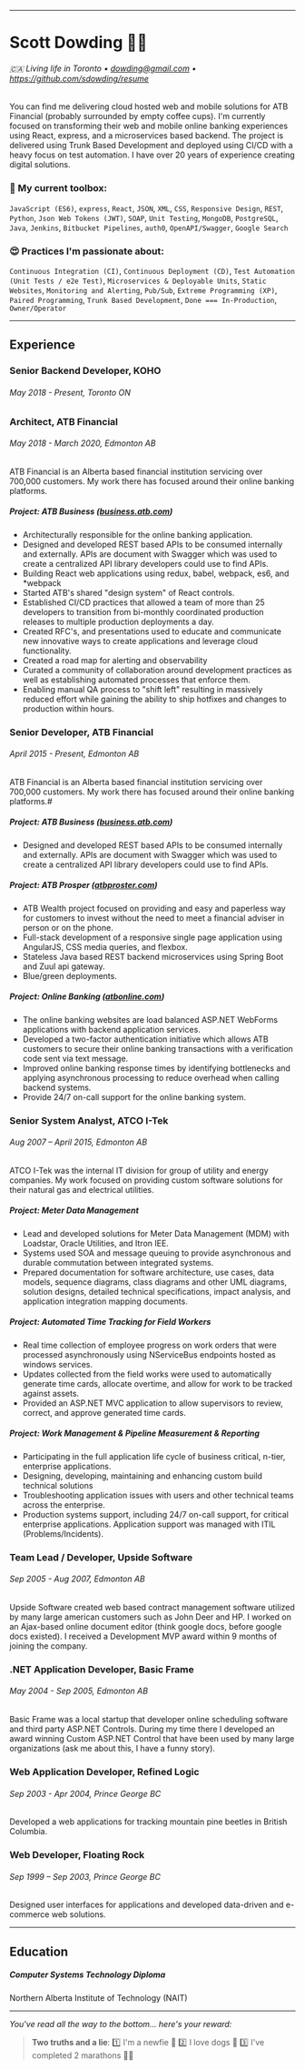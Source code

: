 
--------------------------------------------------------

# Scott Dowding 👨‍💻

###### 🇨🇦 Living life in Toronto &bull; dowding@gmail.com  &bull;  https://github.com/sdowding/resume

You can find me delivering cloud hosted web and mobile solutions for ATB Financial (probably surrounded by empty coffee cups). I'm currently focused on transforming their web and mobile online banking experiences using React, express, and a microservices based backend. The project is delivered using Trunk Based Development and deployed using CI/CD with a heavy focus on test automation. I have over 20 years of experience creating digital solutions.

### 🧰 My current toolbox:

`JavaScript (ES6)`, `express`, `React`, `JSON`, `XML`, `CSS`, `Responsive Design`, `REST`, `Python`, `Json Web Tokens (JWT)`, `SOAP`, `Unit Testing`, `MongoDB`, `PostgreSQL`, `Java`, `Jenkins`, `Bitbucket Pipelines`, `auth0`, `OpenAPI/Swagger`, `Google Search`

### 😍 Practices I'm passionate about:

`Continuous Integration (CI)`, `Continuous Deployment (CD)`, `Test Automation (Unit Tests / e2e Test)`, `Microservices & Deployable Units`, `Static Websites`, `Monitoring and Alerting`, `Pub/Sub`, `Extreme Programming (XP)`, `Paired Programming`, `Trunk Based Development`, `Done === In-Production`, `Owner/Operator`

--------------------------------------------------------
## Experience

### Senior Backend Developer, KOHO	
###### May 2018 - Present, Toronto ON

### Architect, ATB Financial	
###### May 2018 - March 2020, Edmonton AB

ATB Financial is an Alberta based financial institution servicing over 700,000 customers. My work there has focused around their online banking platforms.

##### Project: ATB Business ([business.atb.com](https://business.atb.com))

* Architecturally responsible for the online banking application.
* Designed and developed REST based APIs to be consumed internally and externally. APIs are document with Swagger which was used to create a centralized API library developers could use to find APIs.
* Building React web applications using redux, babel, webpack, es6, and *webpack
* Started ATB's shared "design system" of React controls.
* Established CI/CD practices that allowed a team of more than 25 developers to transition from bi-monthly coordinated production releases to multiple production deployments a day.
* Created RFC's, and presentations used to educate and communicate new innovative ways to create applications and leverage cloud functionality.
* Created a road map for alerting and observability
* Curated a community of collaboration around development practices as well as establishing automated processes that enforce them.
* Enabling manual QA process to "shift left" resulting in massively reduced effort while gaining the ability to ship hotfixes and changes to production within hours.

### Senior Developer, ATB Financial	
###### April 2015 - Present, Edmonton AB

ATB Financial is an Alberta based financial institution servicing over 700,000 customers. My work there has focused around their online banking platforms.#

##### Project: ATB Business ([business.atb.com](https://business.atb.com))

* Designed and developed REST based APIs to be consumed internally and externally. APIs are document with Swagger which was used to create a centralized API library developers could use to find APIs.

##### Project: ATB Prosper ([atbproster.com](https://www.atbprosper.com))

* ATB Wealth project focused on providing and easy and paperless way for customers to invest without the need to meet a financial adviser in person or on the phone. 
* Full-stack development of a responsive single page application using AngularJS, CSS media queries, and flexbox.
* Stateless Java based REST backend microservices using Spring Boot and Zuul api gateway.
* Blue/green deployments.

##### Project: Online Banking ([atbonline.com](https://www.atbonline.com))
* The online banking websites are load balanced ASP.NET WebForms applications with backend application services.
* Developed a two-factor authentication initiative which allows ATB customers to secure their online banking transactions with a verification code sent via text message.
* Improved online banking response times by identifying bottlenecks and applying asynchronous processing to reduce overhead when calling backend systems.
* Provide 24/7 on-call support for the online banking system.

### Senior System Analyst, ATCO I-Tek	
###### Aug 2007 – April 2015, Edmonton AB
ATCO I-Tek was the internal IT division for group of utility and energy companies. My work focused on providing custom software solutions for their natural gas and electrical utilities.

##### Project: Meter Data Management
* Lead and developed solutions for Meter Data Management (MDM) with Loadstar, Oracle Utilities, and Itron IEE.
* Systems used SOA and message queuing to provide asynchronous and durable commutation between integrated systems.
* Prepared documentation for software architecture, use cases, data models, sequence diagrams, class diagrams and other UML diagrams, solution designs, detailed technical specifications, impact analysis, and application integration mapping documents. 

##### Project: Automated Time Tracking for Field Workers
* Real time collection of employee progress on work orders that were processed asynchronously using NServiceBus endpoints hosted as windows services.
* Updates collected from the field works were used to automatically generate time cards, allocate overtime, and allow for work to be tracked against assets.
* Provided an ASP.NET MVC application to allow supervisors to review, correct, and approve generated time cards.

##### Project: Work Management & Pipeline Measurement & Reporting
* Participating in the full application life cycle of business critical, n-tier, enterprise applications.
* Designing, developing, maintaining and enhancing custom build technical solutions
* Troubleshooting application issues with users and other technical teams across the enterprise.
* Production systems support, including 24/7 on-call support, for critical enterprise applications. Application support was managed with ITIL (Problems/Incidents).

### Team Lead / Developer, Upside Software
###### Sep 2005 - Aug 2007, Edmonton AB

Upside Software created web based contract management software utilized by many large american customers such as John Deer and HP. I worked on an Ajax-based online document editor (think google docs, before google docs existed). I received a Development MVP award within 9 months of joining the company.

### .NET Application Developer, Basic Frame
###### May 2004 - Sep 2005, Edmonton AB

Basic Frame was a local startup that developer online scheduling software and third party ASP.NET Controls. During my time there I developed an award winning Custom ASP.NET Control that have been used by many large organizations (ask me about this, I have a funny story).

### Web Application Developer, Refined Logic	
###### Sep 2003 - Apr 2004, Prince George BC

Developed a web applications for tracking mountain pine beetles in British Columbia.

### Web Developer, Floating Rock
###### Sep 1999 – Sep 2003, Prince George BC
 
Designed user interfaces for applications and developed data-driven and e-commerce web solutions.

--------------------------------------------------------
## Education

##### Computer Systems Technology Diploma

Northern Alberta Institute of Technology (NAIT) 

--------------------------------------------------------

_You've read all the way to the bottom... here's your reward:_ 

> **Two truths and a lie**:  1️⃣ I'm a newfie 🎣 2️⃣ I love dogs 🐶 3️⃣ I've completed 2 marathons 🏃‍♂️
